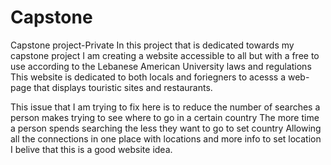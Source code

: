 # Capstone
Capstone project-Private
In this project that is dedicated towards my capstone project
I am creating a website accessible to all but with a free to use according to the Lebanese American University laws and regulations
This website is dedicated to both locals and foriegners to acesss a web-page that displays touristic sites and restaurants.

This issue that I am trying to fix here is to reduce the number of searches a person makes trying to see where to go in a certain country
The more time a person spends searching the less they want to go to set country
Allowing all the connections in one place with locations and more info to set location I belive that this is a good website idea.
